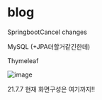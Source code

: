 # blog

SpringbootCancel changes

MySQL
(+JPA더할거같긴한데)

Thymeleaf

![image](https://user-images.githubusercontent.com/73655077/124746492-e2802900-df5b-11eb-84d2-1cb2baede5b5.png)

21.7.7
현재 화면구성은 여기까지!!
